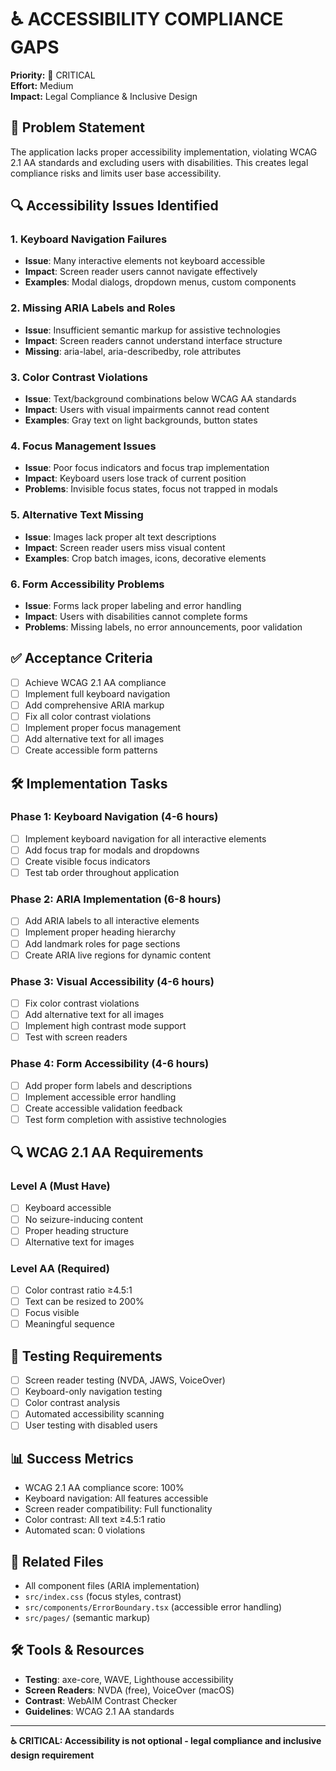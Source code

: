 # ♿ ACCESSIBILITY COMPLIANCE GAPS

**Priority:** 🔴 CRITICAL  
**Effort:** Medium  
**Impact:** Legal Compliance & Inclusive Design  

## 🎯 Problem Statement

The application lacks proper accessibility implementation, violating WCAG 2.1 AA standards and excluding users with disabilities. This creates legal compliance risks and limits user base accessibility.

## 🔍 Accessibility Issues Identified

### 1. **Keyboard Navigation Failures**
- **Issue**: Many interactive elements not keyboard accessible
- **Impact**: Screen reader users cannot navigate effectively
- **Examples**: Modal dialogs, dropdown menus, custom components

### 2. **Missing ARIA Labels and Roles**
- **Issue**: Insufficient semantic markup for assistive technologies
- **Impact**: Screen readers cannot understand interface structure
- **Missing**: aria-label, aria-describedby, role attributes

### 3. **Color Contrast Violations**
- **Issue**: Text/background combinations below WCAG AA standards
- **Impact**: Users with visual impairments cannot read content
- **Examples**: Gray text on light backgrounds, button states

### 4. **Focus Management Issues**
- **Issue**: Poor focus indicators and focus trap implementation
- **Impact**: Keyboard users lose track of current position
- **Problems**: Invisible focus states, focus not trapped in modals

### 5. **Alternative Text Missing**
- **Issue**: Images lack proper alt text descriptions
- **Impact**: Screen reader users miss visual content
- **Examples**: Crop batch images, icons, decorative elements

### 6. **Form Accessibility Problems**
- **Issue**: Forms lack proper labeling and error handling
- **Impact**: Users with disabilities cannot complete forms
- **Problems**: Missing labels, no error announcements, poor validation

## ✅ Acceptance Criteria

- [ ] Achieve WCAG 2.1 AA compliance
- [ ] Implement full keyboard navigation
- [ ] Add comprehensive ARIA markup
- [ ] Fix all color contrast violations
- [ ] Implement proper focus management
- [ ] Add alternative text for all images
- [ ] Create accessible form patterns

## 🛠️ Implementation Tasks

### Phase 1: Keyboard Navigation (4-6 hours)
- [ ] Implement keyboard navigation for all interactive elements
- [ ] Add focus trap for modals and dropdowns
- [ ] Create visible focus indicators
- [ ] Test tab order throughout application

### Phase 2: ARIA Implementation (6-8 hours)
- [ ] Add ARIA labels to all interactive elements
- [ ] Implement proper heading hierarchy
- [ ] Add landmark roles for page sections
- [ ] Create ARIA live regions for dynamic content

### Phase 3: Visual Accessibility (4-6 hours)
- [ ] Fix color contrast violations
- [ ] Add alternative text for all images
- [ ] Implement high contrast mode support
- [ ] Test with screen readers

### Phase 4: Form Accessibility (4-6 hours)
- [ ] Add proper form labels and descriptions
- [ ] Implement accessible error handling
- [ ] Create accessible validation feedback
- [ ] Test form completion with assistive technologies

## 🔍 WCAG 2.1 AA Requirements

### Level A (Must Have)
- [ ] Keyboard accessible
- [ ] No seizure-inducing content
- [ ] Proper heading structure
- [ ] Alternative text for images

### Level AA (Required)
- [ ] Color contrast ratio ≥4.5:1
- [ ] Text can be resized to 200%
- [ ] Focus visible
- [ ] Meaningful sequence

## 🧪 Testing Requirements
- [ ] Screen reader testing (NVDA, JAWS, VoiceOver)
- [ ] Keyboard-only navigation testing
- [ ] Color contrast analysis
- [ ] Automated accessibility scanning
- [ ] User testing with disabled users

## 📊 Success Metrics
- WCAG 2.1 AA compliance score: 100%
- Keyboard navigation: All features accessible
- Screen reader compatibility: Full functionality
- Color contrast: All text ≥4.5:1 ratio
- Automated scan: 0 violations

## 🔗 Related Files
- All component files (ARIA implementation)
- `src/index.css` (focus styles, contrast)
- `src/components/ErrorBoundary.tsx` (accessible error handling)
- `src/pages/` (semantic markup)

## 🛠️ Tools & Resources
- **Testing**: axe-core, WAVE, Lighthouse accessibility
- **Screen Readers**: NVDA (free), VoiceOver (macOS)
- **Contrast**: WebAIM Contrast Checker
- **Guidelines**: WCAG 2.1 AA standards

---

**♿ CRITICAL: Accessibility is not optional - legal compliance and inclusive design requirement**